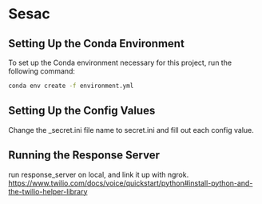 # Sesac

## Setting Up the Conda Environment
To set up the Conda environment necessary for this project, run the following command:

```bash
conda env create -f environment.yml
```

## Setting Up the Config Values
Change the _secret.ini file name to secret.ini and fill out each config value.

## Running the Response Server
run response_server on local, and link it up with ngrok.
https://www.twilio.com/docs/voice/quickstart/python#install-python-and-the-twilio-helper-library